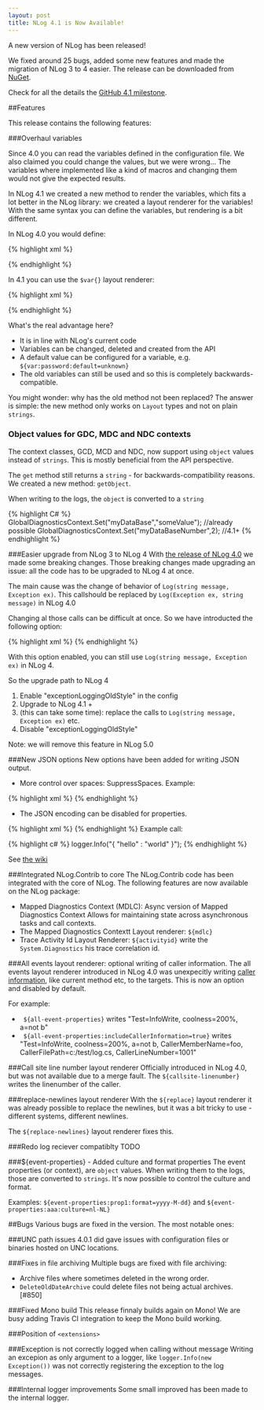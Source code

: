 ```yaml
---
layout: post
title: NLog 4.1 is Now Available!
---
```


A new version of NLog has been released! 

We fixed around 25 bugs, added some new features and made the migration of NLog 3 to 4 easier. 
The release can be downloaded from [NuGet](https://www.nuget.org/packages/NLog/4.1.0). 

Check for all the details the [GitHub 4.1 milestone](https://github.com/NLog/NLog/issues?q=milestone%3A4.1+is%3Aclosed). 

##Features

This release contains the following features:



###Overhaul variables 

Since 4.0 you can read the variables defined in the configuration file. We also claimed you could change the values, but we were wrong...
The variables where implemented like a kind of macros and changing them would not give the expected results. 

In NLog 4.1 we created a new method to render the variables, which fits a lot better in the NLog library: 
we created a layout renderer for the variables! With the same syntax you can define the variables, but rendering is a bit different. 


In NLog 4.0 you would define:


{% highlight xml %}
<nlog>
  <variable name='user' value='admin' />
  <variable name='password' value='realgoodpassword' />
            
  <targets>
    <target name='debug' type='Debug' layout='${message} and ${user}=${password}' />
  </targets>
  <rules>
    <logger name='*' minlevel='Debug' writeTo='debug' />
  </rules>
</nlog>
{% endhighlight %}

In 4.1 you can use the `$var{}` layout renderer:

{% highlight xml %}
<nlog>
  <variable name='user' value='admin' />
  <variable name='password' value='realgoodpassword' />
            
  <targets>
    <target name='debug' type='Debug' layout='${message} and ${var:user}=${var:password}' />
  </targets>
  <rules>
    <logger name='*' minlevel='Debug' writeTo='debug' />
  </rules>
</nlog>
{% endhighlight %}

What's the real advantage here?

- It is in line with NLog's current code
- Variables can be changed, deleted and created from the API
- A default value can be configured for a variable, e.g. `${var:password:default=unknown}`
- The old variables can still be used and so this is completely backwards-compatible.

You might wonder: why has the old method not been replaced? The answer is simple: the new method only works on `Layout` types and not on plain `strings`. 



###  Object values for GDC, MDC and NDC contexts
The context classes, GCD, MCD and NDC, now support using `object` values instead of `strings`. This is mostly beneficial from the API perspective. 

The `get` method still returns a `string` - for backwards-compatibility reasons. We created a new method: `getObject`. 

When writing to the logs, the `object` is converted to a `string`

  {% highlight C# %}
GlobalDiagnosticsContext.Set("myDataBase","someValue"); //already possible
GlobalDiagnosticsContext.Set("myDataBaseNumber",2); //4.1+
 {% endhighlight %}


###Easier upgrade from NLog 3 to NLog 4
With [the release of NLog 4.0](http://nlog-project.org/2015/06/09/nlog-4-has-been-released.html) we made some breaking changes. Those breaking changes made upgrading an issue: all the code has to be upgraded to NLog 4 at once.

The main cause was the change of behavior of `Log(string message, Exception ex)`. This callshould be replaced by `Log(Exception ex, string message)` in NLog 4.0

Changing al those calls can be difficult at once. So we have introducted the following option:

  {% highlight xml %}
<nlog exceptionLoggingOldStyle='true'>
  {% endhighlight %}

With this option enabled, you can still use `Log(string message, Exception ex)` in NLog 4. 

So the upgrade path to NLog 4

1. Enable "exceptionLoggingOldStyle" in the config
2. Upgrade to NLog 4.1 +
3. (this can take some time): replace the calls to `Log(string message, Exception ex)` etc.
4. Disable "exceptionLoggingOldStyle"

Note: we will remove this feature in NLog 5.0


###New JSON options
New options have been added for writing JSON output. 
 
 - More control over spaces: SuppressSpaces. Example:
 
  {% highlight xml %}
  <layout xsi:type="JsonLayout" SuppressSpaces="false">
    <attribute name="process_name" layout="${processname}" />
    <attribute name="short_message" layout="${message}" />
  </layout>
  {% endhighlight %}
 - The JSON encoding can be disabled for properties. 
 
{% highlight xml %}
    <layout xsi:type="JsonLayout">
        <attribute name="Message" layout="${message}" encode="false"/>
    </layout>
{% endhighlight %}
Example call:

{% highlight c# %}
logger.Info("{ \"hello\" : \"world\" }");
{% endhighlight %}

See [the wiki](https://github.com/NLog/NLog/wiki/JsonLayout)

###Integrated NLog.Contrib to core
The NLog.Contrib code has been integrated with the core of NLog. 
The following features are now available on the NLog package:

-  Mapped Diagnostics Context (MDLC): Async version of Mapped Diagnostics Context  Allows for maintaining state across
  asynchronous tasks and call contexts.
- The Mapped Diagnostics Contextt Layout renderer: `${mdlc}`
- Trace Activity Id Layout Renderer: `${activityid}` write the `System.Diagnostics` his trace correlation id.


###All events layout renderer: optional writing of caller information. 
The all events layout renderer introduced in NLog 4.0 was unexpecitly writing [caller information](https://msdn.microsoft.com/en-us/library/hh534540.aspx), like current method etc, to the targets. This is now an option and disabled by default. 

For example:

- ` ${all-event-properties}` writes "Test=InfoWrite, coolness=200%, a=not b"
- ` ${all-event-properties:includeCallerInformation=true}` writes "Test=InfoWrite, coolness=200%, a=not b, CallerMemberName=foo, CallerFilePath=c:/test/log.cs, CallerLineNumber=1001"

###Call site line number layout renderer
Officially introduced in NLog 4.0, but was not available due to a merge fault. The `${callsite-linenumber}`  writes the linenumber of the caller. 

###replace-newlines layout renderer
With the `${replace}` layout renderer it was already possible to replace the newlines, but it was a bit tricky to use - different systems, different newlines.

The `${replace-newlines}` layout renderer fixes this.

###Redo log reciever compatiblty
TODO

###${event-properties} - Added culture and format properties 
The event properties (or context), are `object` values. When writing them to the logs, those are converted to `strings`. It's now possible to control the culture and format. 

Examples: `${event-properties:prop1:format=yyyy-M-dd}` and `${event-properties:aaa:culture=nl-NL}`

##Bugs
Various bugs are fixed in the version. The most notable ones:

###UNC path issues
4.0.1 did gave issues with configuration files or binaries hosted on UNC locations.

###Fixes in file archiving
Multiple bugs are fixed with file archiving:

- Archive files where sometimes deleted in the wrong order.
- `DeleteOldDateArchive` could delete files not being actual archives. [#850]

###Fixed Mono build
This release finnaly builds again on Mono! We are busy adding Travis CI integration to keep the Mono build working. 



###Position of `<extensions>`


###Exception is not correctly logged when calling without message
Writing an excepion as only argument to a logger, like `logger.Info(new Exception())` was not correctly registering the exception to the log messages.  

###Internal logger improvements
Some small improved has been made to the internal logger. 
 
